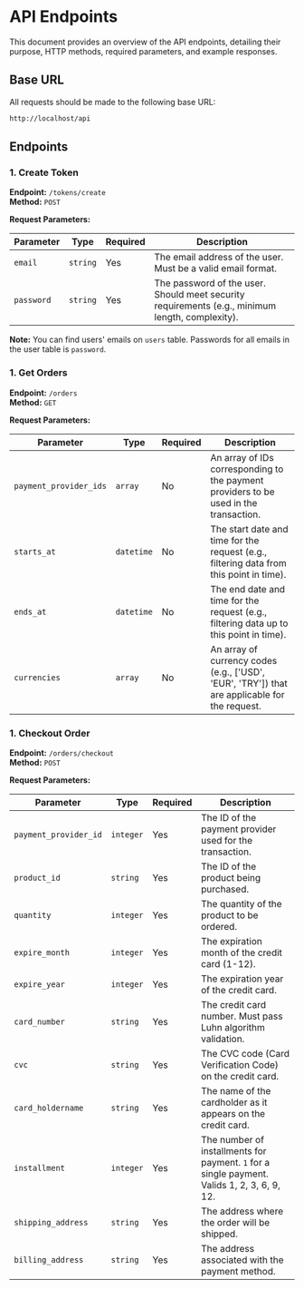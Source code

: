 # API Endpoints

This document provides an overview of the API endpoints, detailing their purpose, HTTP methods, required parameters, and example responses.

## Base URL

All requests should be made to the following base URL:

```bash
http://localhost/api
```

## Endpoints

### 1. **Create Token**

**Endpoint:** `/tokens/create`  
**Method:** `POST`

**Request Parameters:**

| Parameter  | Type     | Required | Description                        |
|------------|----------|----------|------------------------------------|
| `email`    | `string` | Yes      | The email address of the user. Must be a valid email format. |
| `password` | `string` | Yes      | The password of the user. Should meet security requirements (e.g., minimum length, complexity). |

**Note:** You can find users' emails on `users` table. Passwords for all emails in the user table is `password`.

### 1. **Get Orders**

**Endpoint:** `/orders`  
**Method:** `GET`

**Request Parameters:**

| Parameter            | Type      | Required | Description                                                                                   |
|----------------------|-----------|----------|-----------------------------------------------------------------------------------------------|
| `payment_provider_ids`| `array`  | No      | An array of IDs corresponding to the payment providers to be used in the transaction.         |
| `starts_at`          | `datetime`| No      | The start date and time for the request (e.g., filtering data from this point in time).       |
| `ends_at`            | `datetime`| No      | The end date and time for the request (e.g., filtering data up to this point in time).        |
| `currencies`         | `array`   | No       | An array of currency codes (e.g., ['USD', 'EUR', 'TRY']) that are applicable for the request.         |

### 1. **Checkout Order**

**Endpoint:** `/orders/checkout`  
**Method:** `POST`

**Request Parameters:**

| Parameter          | Type      | Required | Description                                                        |
|--------------------|-----------|----------|--------------------------------------------------------------------|
| `payment_provider_id` | `integer` | Yes      | The ID of the payment provider used for the transaction.           |
| `product_id`       | `string`  | Yes      | The ID of the product being purchased.                             |
| `quantity`         | `integer` | Yes      | The quantity of the product to be ordered.                         |
| `expire_month`     | `integer` | Yes      | The expiration month of the credit card (1-12).                    |
| `expire_year`      | `integer` | Yes      | The expiration year of the credit card.                            |
| `card_number`      | `string`  | Yes      | The credit card number. Must pass Luhn algorithm validation.       |
| `cvc`              | `string`  | Yes      | The CVC code (Card Verification Code) on the credit card.          |
| `card_holdername`  | `string`  | Yes      | The name of the cardholder as it appears on the credit card.       |
| `installment`      | `integer` | Yes      | The number of installments for payment. `1` for a single payment. Valids 1, 2, 3, 6, 9, 12.  |
| `shipping_address` | `string`  | Yes      | The address where the order will be shipped.                       |
| `billing_address`  | `string`  | Yes      | The address associated with the payment method.                    |
